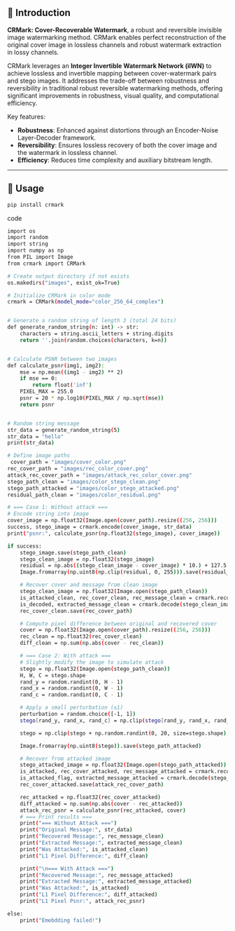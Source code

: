 ## 📝 Introduction

**CRMark: Cover-Recoverable Watermark**, a robust and reversible invisible image watermarking method. CRMark enables perfect reconstruction of the original cover image in lossless channels and robust watermark extraction in lossy channels.

CRMark leverages an **Integer Invertible Watermark Network (iIWN)** to achieve lossless and invertible mapping between cover-watermark pairs and stego images. It addresses the trade-off between robustness and reversibility in traditional robust reversible watermarking methods, offering significant improvements in robustness, visual quality, and computational efficiency.

Key features:
- **Robustness**: Enhanced against distortions through an Encoder-Noise Layer-Decoder framework.
- **Reversibility**: Ensures lossless recovery of both the cover image and the watermark in lossless channel.
- **Efficiency**: Reduces time complexity and auxiliary bitstream length.

---
## 🚀 Usage
```bash
pip install crmark
```

code
```bash
import os
import random
import string
import numpy as np
from PIL import Image
from crmark import CRMark

# Create output directory if not exists
os.makedirs("images", exist_ok=True)

# Initialize CRMark in color mode
crmark = CRMark(model_mode="color_256_64_complex")


# Generate a random string of length 3 (total 24 bits)
def generate_random_string(n: int) -> str:
    characters = string.ascii_letters + string.digits
    return ''.join(random.choices(characters, k=n))


# Calculate PSNR between two images
def calculate_psnr(img1, img2):
    mse = np.mean((img1 - img2) ** 2)
    if mse == 0:
        return float('inf')
    PIXEL_MAX = 255.0
    psnr = 20 * np.log10(PIXEL_MAX / np.sqrt(mse))
    return psnr


# Random string message
str_data = generate_random_string(5)
str_data = "hello"
print(str_data)

# Define image paths
 cover_path = "images/cover_color.png"
rec_cover_path = "images/rec_color_cover.png"
attack_rec_cover_path = "images/attack_rec_color_cover.png"
stego_path_clean = "images/color_stego_clean.png"
stego_path_attacked = "images/color_stego_attacked.png"
residual_path_clean = "images/color_residual.png"

# === Case 1: Without attack ===
# Encode string into image
cover_image = np.float32(Image.open(cover_path).resize((256, 256)))
success, stego_image = crmark.encode(cover_image, str_data)
print("psnr:", calculate_psnr(np.float32(stego_image), cover_image))

if success:
    stego_image.save(stego_path_clean)
    stego_clean_image = np.float32(stego_image)
    residual = np.abs((stego_clean_image - cover_image) * 10.) + 127.5
    Image.fromarray(np.uint8(np.clip(residual, 0, 255))).save(residual_path_clean)

    # Recover cover and message from clean image
    stego_clean_image = np.float32(Image.open(stego_path_clean))
    is_attacked_clean, rec_cover_clean, rec_message_clean = crmark.recover(stego_clean_image)
    is_decoded, extracted_message_clean = crmark.decode(stego_clean_image)
    rec_cover_clean.save(rec_cover_path)

    # Compute pixel difference between original and recovered cover
    cover = np.float32(Image.open(cover_path).resize((256, 256)))
    rec_clean = np.float32(rec_cover_clean)
    diff_clean = np.sum(np.abs(cover - rec_clean))

    # === Case 2: With attack ===
    # Slightly modify the image to simulate attack
    stego = np.float32(Image.open(stego_path_clean))
    H, W, C = stego.shape
    rand_y = random.randint(0, H - 1)
    rand_x = random.randint(0, W - 1)
    rand_c = random.randint(0, C - 1)

    # Apply a small perturbation (±1)
    perturbation = random.choice([-1, 1])
    stego[rand_y, rand_x, rand_c] = np.clip(stego[rand_y, rand_x, rand_c] + perturbation, 0, 255)

    stego = np.clip(stego + np.random.randint(0, 20, size=stego.shape), 0, 255)

    Image.fromarray(np.uint8(stego)).save(stego_path_attacked)

    # Recover from attacked image
    stego_attacked_image = np.float32(Image.open(stego_path_attacked))
    is_attacked, rec_cover_attacked, rec_message_attacked = crmark.recover(stego_attacked_image)
    is_attacked_flag, extracted_message_attacked = crmark.decode(stego_attacked_image)
    rec_cover_attacked.save(attack_rec_cover_path)

    rec_attacked = np.float32(rec_cover_attacked)
    diff_attacked = np.sum(np.abs(cover - rec_attacked))
    attack_rec_psnr = calculate_psnr(rec_attacked, cover)
    # === Print results ===
    print("=== Without Attack ===")
    print("Original Message:", str_data)
    print("Recovered Message:", rec_message_clean)
    print("Extracted Message:", extracted_message_clean)
    print("Was Attacked:", is_attacked_clean)
    print("L1 Pixel Difference:", diff_clean)

    print("\n=== With Attack ===")
    print("Recovered Message:", rec_message_attacked)
    print("Extracted Message:", extracted_message_attacked)
    print("Was Attacked:", is_attacked)
    print("L1 Pixel Difference:", diff_attacked)
    print("L1 Pixel Psnr:", attack_rec_psnr)

else:
    print("Emebdding failed!")

```